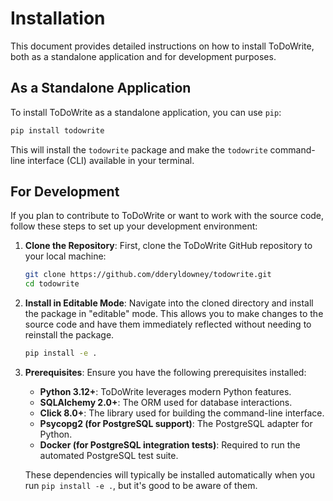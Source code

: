 # Installation

This document provides detailed instructions on how to install ToDoWrite, both as a standalone application and for development purposes.

## As a Standalone Application

To install ToDoWrite as a standalone application, you can use `pip`:

```bash
pip install todowrite
```

This will install the `todowrite` package and make the `todowrite` command-line interface (CLI) available in your terminal.

## For Development

If you plan to contribute to ToDoWrite or want to work with the source code, follow these steps to set up your development environment:

1.  **Clone the Repository**:
    First, clone the ToDoWrite GitHub repository to your local machine:

    ```bash
    git clone https://github.com/dderyldowney/todowrite.git
    cd todowrite
    ```

2.  **Install in Editable Mode**:
    Navigate into the cloned directory and install the package in "editable" mode. This allows you to make changes to the source code and have them immediately reflected without needing to reinstall the package.

    ```bash
    pip install -e .
    ```

3.  **Prerequisites**:
    Ensure you have the following prerequisites installed:

    *   **Python 3.12+**: ToDoWrite leverages modern Python features.
    *   **SQLAlchemy 2.0+**: The ORM used for database interactions.
    *   **Click 8.0+**: The library used for building the command-line interface.
    *   **Psycopg2 (for PostgreSQL support)**: The PostgreSQL adapter for Python.
    *   **Docker (for PostgreSQL integration tests)**: Required to run the automated PostgreSQL test suite.

    These dependencies will typically be installed automatically when you run `pip install -e .`, but it's good to be aware of them.
